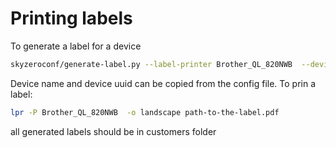# Printing labels

To generate a label for a device
```bash
skyzeroconf/generate-label.py --label-printer Brother_QL_820NWB  --device-name <name> --device-uuid <uuid> --output-path <path>
```
Device name and device uuid can be copied from the config file.
To prin a label:
```bash
lpr -P Brother_QL_820NWB  -o landscape path-to-the-label.pdf
```

all generated labels should be in customers folder
